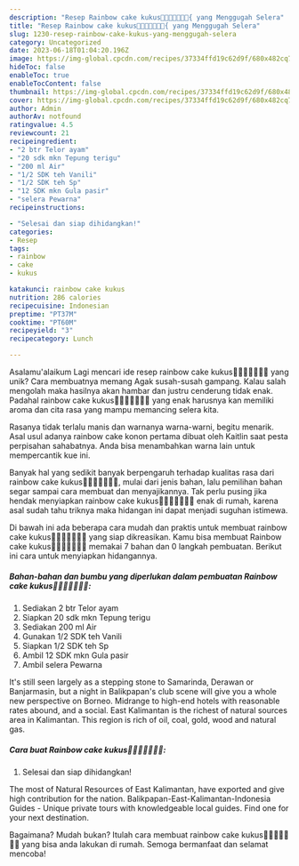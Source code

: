 ```yaml
---
description: "Resep Rainbow cake kukus🤭🤭🤭🤭😁😁😁{ yang Menggugah Selera"
title: "Resep Rainbow cake kukus🤭🤭🤭🤭😁😁😁{ yang Menggugah Selera"
slug: 1230-resep-rainbow-cake-kukus-yang-menggugah-selera
category: Uncategorized
date: 2023-06-18T01:04:20.196Z
image: https://img-global.cpcdn.com/recipes/37334ffd19c62d9f/680x482cq70/rainbow-cake-kukus-foto-resep-utama.jpg
hideToc: false
enableToc: true
enableTocContent: false
thumbnail: https://img-global.cpcdn.com/recipes/37334ffd19c62d9f/680x482cq70/rainbow-cake-kukus-foto-resep-utama.jpg
cover: https://img-global.cpcdn.com/recipes/37334ffd19c62d9f/680x482cq70/rainbow-cake-kukus-foto-resep-utama.jpg
author: Admin
authorAv: notfound
ratingvalue: 4.5
reviewcount: 21
recipeingredient:
- "2 btr Telor ayam"
- "20 sdk mkn Tepung terigu"
- "200 ml Air"
- "1/2 SDK teh Vanili"
- "1/2 SDK teh Sp"
- "12 SDK mkn Gula pasir"
- "selera Pewarna"
recipeinstructions:

- "Selesai dan siap dihidangkan!"
categories:
- Resep
tags:
- rainbow
- cake
- kukus

katakunci: rainbow cake kukus 
nutrition: 286 calories
recipecuisine: Indonesian
preptime: "PT37M"
cooktime: "PT60M"
recipeyield: "3"
recipecategory: Lunch

---
```



Asalamu'alaikum Lagi mencari ide resep rainbow cake kukus🤭🤭🤭🤭😁😁😁 yang unik? Cara membuatnya memang Agak susah-susah gampang. Kalau salah mengolah maka hasilnya akan hambar dan justru cenderung tidak enak. Padahal rainbow cake kukus🤭🤭🤭🤭😁😁😁 yang enak harusnya kan memiliki aroma dan cita rasa yang mampu memancing selera kita.


Rasanya tidak terlalu manis dan warnanya warna-warni, begitu menarik. Asal usul adanya rainbow cake konon pertama dibuat oleh Kaitlin saat pesta perpisahan sahabatnya. Anda bisa menambahkan warna lain untuk mempercantik kue ini.

Banyak hal yang sedikit banyak berpengaruh terhadap kualitas rasa dari rainbow cake kukus🤭🤭🤭🤭😁😁😁, mulai dari jenis bahan, lalu pemilihan bahan segar sampai cara membuat dan menyajikannya. Tak perlu pusing jika hendak menyiapkan rainbow cake kukus🤭🤭🤭🤭😁😁😁 enak di rumah, karena asal sudah tahu triknya maka hidangan ini dapat menjadi suguhan istimewa.


Di bawah ini ada beberapa cara mudah dan praktis untuk membuat rainbow cake kukus🤭🤭🤭🤭😁😁😁 yang siap dikreasikan. Kamu bisa membuat Rainbow cake kukus🤭🤭🤭🤭😁😁😁 memakai 7 bahan dan 0 langkah pembuatan. Berikut ini cara untuk menyiapkan hidangannya.

<!--inarticleads1-->

##### Bahan-bahan dan bumbu yang diperlukan dalam pembuatan Rainbow cake kukus🤭🤭🤭🤭😁😁😁:

1. Sediakan 2 btr Telor ayam
1. Siapkan 20 sdk mkn Tepung terigu
1. Sediakan 200 ml Air
1. Gunakan 1/2 SDK teh Vanili
1. Siapkan 1/2 SDK teh Sp
1. Ambil 12 SDK mkn Gula pasir
1. Ambil selera Pewarna


It&#39;s still seen largely as a stepping stone to Samarinda, Derawan or Banjarmasin, but a night in Balikpapan&#39;s club scene will give you a whole new perspective on Borneo. Midrange to high-end hotels with reasonable rates abound, and a social. East Kalimantan is the richest of natural sources area in Kalimantan. This region is rich of oil, coal, gold, wood and natural gas. 

<!--inarticleads2-->

##### Cara buat Rainbow cake kukus🤭🤭🤭🤭😁😁😁:


1. Selesai dan siap dihidangkan!

The most of Natural Resources of East Kalimantan, have exported and give high contribution for the nation. Balikpapan-East-Kalimantan-Indonesia Guides - Unique private tours with knowledgeable local guides. Find one for your next destination. 

Bagaimana? Mudah bukan? Itulah cara membuat rainbow cake kukus🤭🤭🤭🤭😁😁😁 yang bisa anda lakukan di rumah. Semoga bermanfaat dan selamat mencoba!
